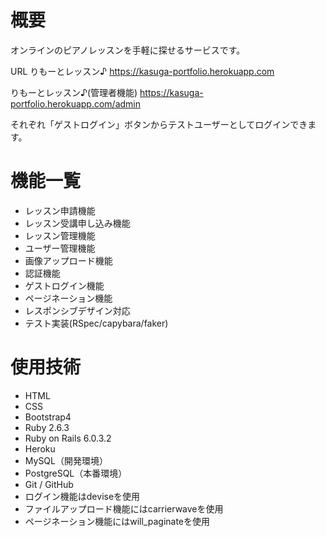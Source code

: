 # 概要
オンラインのピアノレッスンを手軽に探せるサービスです。

URL
りもーとレッスン♪
https://kasuga-portfolio.herokuapp.com

りもーとレッスン♪(管理者機能)
https://kasuga-portfolio.herokuapp.com/admin

それぞれ「ゲストログイン」ボタンからテストユーザーとしてログインできます。

# 機能一覧
* レッスン申請機能
* レッスン受講申し込み機能
* レッスン管理機能
* ユーザー管理機能
* 画像アップロード機能
* 認証機能
* ゲストログイン機能
* ページネーション機能
* レスポンシブデザイン対応
* テスト実装(RSpec/capybara/faker)

# 使用技術
* HTML
* CSS
* Bootstrap4
* Ruby 2.6.3
* Ruby on Rails 6.0.3.2
* Heroku
* MySQL（開発環境）
* PostgreSQL（本番環境）
* Git / GitHub
* ログイン機能はdeviseを使用
* ファイルアップロード機能にはcarrierwaveを使用
* ページネーション機能にはwill_paginateを使用